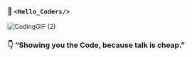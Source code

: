 ### 🙌 `<Hello_Coders/>`
![CodingGIF (2)](https://user-images.githubusercontent.com/103744719/182027432-77ed366e-dcbe-47a7-b254-cd526441a1d2.gif)
### 👇 “Showing you the Code, because talk is cheap.”

<!--
**Aaryan-Dev/Aaryan-Dev** is a ✨ _special_ ✨ repository because its `README.md` (this file) appears on your GitHub profile.

Here are some ideas to get you started:

- 🔭 I’m currently working on ...
- 🌱 I’m currently learning ...
- 👯 I’m looking to collaborate on ...
- 🤔 I’m looking for help with ...
- 💬 Ask me about ...
- 📫 How to reach me: ...
- 😄 Pronouns: ...
- ⚡ Fun fact: ...
-->

